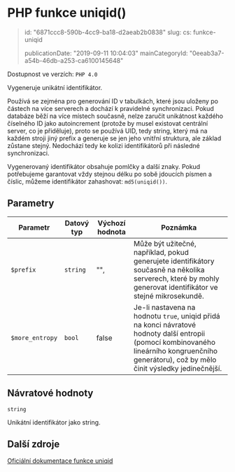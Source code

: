 PHP funkce uniqid()
===================

> id: "6871ccc8-590b-4cc9-ba18-d2aeab2b0838"
> slug:
> 	cs: funkce-uniqid
>
> publicationDate: "2019-09-11 10:04:03"
> mainCategoryId: "0eeab3a7-a54b-46db-a253-ca6100145648"

Dostupnost ve verzích: `PHP 4.0`

Vygeneruje unikátní identifikátor.

Používá se zejména pro generování ID v tabulkách, které jsou uloženy po částech na více serverech a dochází k pravidelné synchronizaci. Pokud databáze běží na více místech současně, nelze zaručit unikátnost každého číselného ID jako autoincrement (protože by musel existovat centrální server, co je přiděluje), proto se používá UID, tedy string, který má na každém stroji jiný prefix a generuje se jen jeho vnitřní struktura, ale základ zůstane stejný. Nedochází tedy ke kolizi identifikátorů při následné synchronizaci.

Vygenerovaný identifikátor obsahuje pomlčky a další znaky. Pokud potřebujeme garantovat vždy stejnou délku po sobě jdoucích písmen a číslic, můžeme identifikátor zahashovat: `md5(uniqid())`.

Parametry
--------------

| Parametr | Datový typ | Výchozí hodnota | Poznámka |
|-----|-----|-----|-----|
| `$prefix` | `string` | "", | Může být užitečné, například, pokud generujete identifikátory současně na několika serverech, které by mohly generovat identifikátor ve stejné mikrosekundě. |
| `$more_entropy` | `bool` | false | Je-li nastavena na hodnotu `true`, uniqid přidá na konci návratové hodnoty další entropii (pomocí kombinovaného lineárního kongruenčního generátoru), což by mělo činit výsledky jedinečnější. |


Návratové hodnoty
----------------

`string`

Unikátní identifikátor jako string.

Další zdroje
------------

[Oficiální dokumentace funkce uniqid](https://www.php.net/manual/en/function.uniqid.php)
